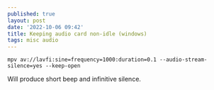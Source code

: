 ```yaml
---
published: true
layout: post
date: '2022-10-06 09:42'
title: Keeping audio card non-idle (windows)
tags: misc audio 
---
```

    mpv av://lavfi:sine=frequency=1000:duration=0.1 --audio-stream-silence=yes --keep-open

Will produce short beep and infinitive silence.
